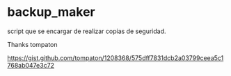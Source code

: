 # backup_maker
script que se encargar de realizar copias de seguridad.

Thanks tompaton

https://gist.github.com/tompaton/1208368/575dff7831dcb2a03799ceea5c1768ab047e3c72
